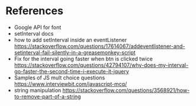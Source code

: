 # References
- Google API for font
- setInterval docs
- how to add setInterval inside an eventListener
https://stackoverflow.com/questions/17614067/addeventlistener-and-setinterval-fail-silently-in-a-greasemonkey-script
- Fix for the interval going faster when btn is clicked twice
https://stackoverflow.com/questions/42794107/why-does-my-interval-go-faster-the-second-time-i-execute-it-jquery
- Samples of JS mult choice questions
https://www.interviewbit.com/javascript-mcq/
- string manipulation https://stackoverflow.com/questions/3568921/how-to-remove-part-of-a-string
